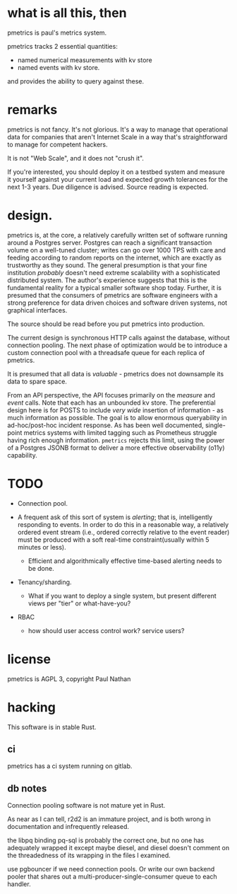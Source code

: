 # what is all this, then

pmetrics is paul's metrics system.

pmetrics tracks 2 essential quantities:

- named numerical measurements with kv store
- named events with kv store.

and provides the ability to query against these.

# remarks


pmetrics is not fancy. It's not glorious. It's a way to manage that
operational data for companies that aren't Internet Scale in a way
that's straightforward to manage for competent hackers.

It is not "Web Scale", and it does not "crush it".

If you're interested, you should deploy it on a testbed system and
measure it yourself against your current load and expected growth
tolerances for the next 1-3 years. Due diligence is advised. Source
reading is expected.


# design.

pmetrics is, at the core, a relatively carefully written set of
software running around a Postgres server. Postgres can reach a
significant transaction volume on a well-tuned cluster; writes can go
over 1000 TPS with care and feeding according to random reports on the
internet, which are exactly as trustworthy as they sound. The general
presumption is that your fine institution _probably_ doesn't need
extreme scalability with a sophisticated distributed system. The
author's experience suggests that this is the fundamental reality for
a typical smaller software shop today. Further, it is presumed that
the consumers of pmetrics are software engineers with a strong
preference for data driven choices and software driven systems, not
graphical interfaces.

The source should be read before you put pmetrics
into production.

The current design is synchronous HTTP calls against the database,
without connection pooling. The next phase of optimization would be to
introduce a custom connection pool with a threadsafe queue for each
replica of pmetrics.

It is presumed that all data is _valuable_ - pmetrics does not
downsample its data to spare space.

From an API perspective, the API focuses primarily on the _measure_
and _event_ calls. Note that each has an unbounded kv store. The
preferential design here is for POSTS to include _very wide_ insertion
of information - as much information as possible. The goal is to allow
enormous queryability in ad-hoc/post-hoc incident response. As has
been well documented, single-point metrics systems with limited
tagging such as Prometheus struggle having rich enough
information. `pmetrics` rejects this limit, using the power of a
Postgres JSONB format to deliver a more effective observability (o11y)
capability.

# TODO

- Connection pool.

- A frequent ask of this sort of system is *alerting*; that is,
intelligently responding to events. In order to do this in a
reasonable way, a relatively ordered event stream (i.e., ordered
correctly relative to the event reader) must be produced with a soft
real-time constraint(usually within 5 minutes or less).
    - Efficient and algorithmically effective time-based alerting
      needs to be done.

- Tenancy/sharding.
    - What if you want to deploy a single system, but present
    different views per "tier" or what-have-you?


- RBAC
  - how should user access control work? service users?


# license

pmetrics is AGPL 3, copyright Paul Nathan

# hacking

This software is in stable Rust.

## ci

pmetrics has a ci system running on gitlab.

## db notes

Connection pooling software is not mature yet in Rust.

As near as I can tell, r2d2 is an immature project, and is both wrong
in documentation and infrequently released.

the libpq binding pq-sql is probably the correct one, but no one has
adequately wrapped it except maybe diesel, and diesel doesn't comment
on the threadedness of its wrapping in the files I examined.

use pgbouncer if we need connection pools. Or write our own backend
pooler that shares out a multi-producer-single-consumer queue to each
handler.

